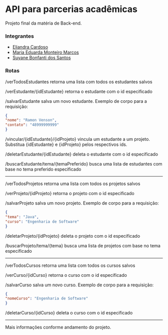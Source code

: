 # API para parcerias acadêmicas
Projeto final da matéria de Back-end. 

### Integrantes
- [Eliandra Cardoso](https://github.com/ardnaile)
- [Maria Eduarda Monteiro Marcos](https://github.com/Guna-ME)
- [Suyane Bonfanti dos Santos](https://github.com/suyane924)

### Rotas
/verTodosEstudantes retorna uma lista com todos os estudantes salvos

/verEstudante/{idEstudante} retorna o estudante com o id especificado

/salvarEstudante salva um novo estudante. Exemplo de corpo para a requisição:
```json
{
"nome": "Ramon Venson",
"contato": "48999999999" 
}
```

/vincular/{idEstudante}/{idProjeto} vincula um estudante a um projeto. Substitua {idEstudante} e {idProjeto} pelos respectivos ids.

/deletarEstudante/{idEstudante} deleta o estudante com o id especificado

/buscarEstudante/tema/{temaPreferido} busca uma lista de estudantes com base no tema preferido especificado

-----------------------------------------------------------------------------------------------------------------------------------------

/verTodosProjetos retorna uma lista com todos os projetos salvos

/verProjeto/{idProjeto} retorna o projeto com o id especificado

/salvarProjeto salva um novo projeto. Exemplo de corpo para a requisição:
```json
{
"tema": "Java",
"curso": "Engenharia de Software" 
}
```

/deletarProjeto/{idProjeto} deleta o projeto com o id especificado

/buscarProjeto/tema/{tema} busca uma lista de projetos com base no tema especificado

-----------------------------------------------------------------------------------------------------------------------------------------

/verTodosCursos retorna uma lista com todos os cursos salvos

/verCurso/{idCurso} retorna o curso com o id especificado

/salvarCurso salva um novo curso. Exemplo de corpo para a requisição:
```json
{
"nomeCurso": "Engenharia de Software" 
}
```

/deletarCurso/{idCurso} deleta o curso com o id especificado

-----------------------------------------------------------------------------------------------------------------------------------------

Mais informações conforme andamento do projeto.
